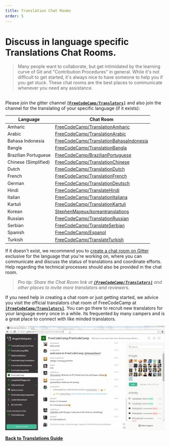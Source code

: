 ```yaml
---
title: Translation Chat Rooms
order: 5
---
```

# Discuss in language specific Translations Chat Rooms.

> Many people want to collaborate, but get intimidated by the learning curve of Git and "Contribution Procedures" in general. While it's not difficult to get started, it's always nice to have someone to help you if you get stuck. These chat rooms are the best places to communicate whenever you need any assistance.

##  

Please join the gitter channel [**`[FreeCodeCamp/Translators]`**](https://gitter.im/FreeCodeCamp/Translators) and also join the channel for the translating of your specific language (if it exists):

| Language | Chat Room |
| -------- | --------- |
| Amharic  | [FreeCodeCamp/TranslationAmharic](https://gitter.im/FreeCodeCamp/TranslationAmharic) |
| Arabic   | [FreeCodeCamp/TranslationArabic](https://gitter.im/FreeCodeCamp/TranslationArabic) |
| Bahasa Indonesia | [FreeCodeCamp/TranslationBahasaIndonesia](https://gitter.im/FreeCodeCamp/TranslationBahasaIndonesia) |
| Bangla   | [FreeCodeCamp/TranslationBangla](https://gitter.im/FreeCodeCamp/TranslationBangla)|
| Brazilian Portuguese | [FreeCodeCamp/BrazilianPortuguese](https://gitter.im/FreeCodeCamp/BrazilianPortuguese) |
| Chinese (Simplified) | [FreeCodeCamp/TranslationChinese](https://gitter.im/FreeCodeCamp/TranslationChinese) |
| Dutch | [FreeCodeCamp/TranslationDutch](https://gitter.im/FreeCodeCamp/TranslationDutch) |
| French   | [FreeCodeCamp/TranslationFrench](https://gitter.im/FreeCodeCamp/TranslationFrench) |
| German   | [FreeCodeCamp/TranslationDeutsch](https://gitter.im/FreeCodeCamp/TranslationDeutsch) |
| Hindi    | [FreeCodeCamp/TranslateHindi](https://gitter.im/FreeCodeCamp/TranslateHindi) |
| Italian    | [FreeCodeCamp/TranslationItaliana](https://gitter.im/FreeCodeCamp/TranslationItaliana) |
| Kartuli   | [FreeCodeCamp/TranslationKartuli](https://gitter.im/FreeCodeCamp/TranslationKartuli) |
| Korean   | [StephenMayeux/koreantranslations](https://gitter.im/StephenMayeux/koreantranslations) |
| Russian  | [FreeCodeCamp/TranslationRussian](https://gitter.im/FreeCodeCamp/TranslationRussian) |
| Serbian  | [FreeCodeCamp/TranslateSerbian](https://gitter.im/FreeCodeCamp/TranslateSerbian) |
| Spanish  | [FreeCodeCamp/Espanol](https://gitter.im/FreeCodeCamp/Espanol) |
| Turkish  | [FreeCodeCamp/TranslateTurkish](https://gitter.im/FreeCodeCamp/TranslateTurkish) |

If it doesn't exist, we recommend you to [create a chat room on Gitter](https://gitter.im/home/#createroom) exclusive for the language that you're working on, where you can communicate and discuss the status of translations and coordinate efforts. Help regarding the technical processes should also be provided in the chat room.

> _Pro tip: Share the Chat Room link at [**`[FreeCodeCamp/Translators]`**](https://gitter.im/FreeCodeCamp/Translators) and other places to invite more translators and reviewers._

If you need help in creating a chat room or just getting started, we advice you visit the official translators chat room of FreeCodeCamp at [**`[FreeCodeCamp/Translators]`**](https://gitter.im/FreeCodeCamp/Translators). You can go there to recruit new translators for your language every once in a while. Its frequented by many campers and is a great place to connect with like minded translators.

[![Joining Translators Chat Room](./images/Translations-Guide/Gitter_Chat.gif)](https://gitter.im/FreeCodeCamp/Translators)

[**Back to Translations Guide**](Translation-Guide)
